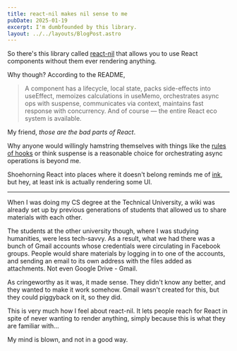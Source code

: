 ```yaml
---
title: react-nil makes nil sense to me
pubDate: 2025-01-19
excerpt: I'm dumbfounded by this library.
layout: ../../layouts/BlogPost.astro
---
```


So there's this library called [react-nil](https://github.com/pmndrs/react-nil) that allows you to use React components
without them ever rendering anything.

Why though? According to the README,

> A component has a lifecycle, local state, packs side-effects into useEffect, memoizes calculations in useMemo, orchestrates async ops with suspense, communicates via context, maintains fast response with concurrency. And of course — the entire React eco system is available.

My friend, _those are the bad parts of React_.

Why anyone would willingly hamstring themselves with things like the [rules of hooks](https://react.dev/reference/rules/rules-of-hooks) or think suspense is a reasonable choice for orchestrating async operations is beyond me.

Shoehorning React into places where it doesn't belong reminds me of [ink](https://github.com/vadimdemedes/ink),
but hey, at least ink is actually rendering some UI.

<hr>

When I was doing my CS degree at the Technical University, a wiki was already set up by previous generations of students
that allowed us to share materials with each other.

The students at the other university though, where I was studying humanities, were less tech-savvy.
As a result, what we had there was a bunch of Gmail accounts whose credentials were circulating in Facebook groups.
People would share materials by logging in to one of the accounts, and sending an email to its own address with the files
added as attachments. Not even Google Drive - Gmail.

As cringeworthy as it was, it made sense. They didn't know any better, and they wanted to make it work somehow.
Gmail wasn't created for this, but they could piggyback on it, so they did.

This is very much how I feel about react-nil.
It lets people reach for React in spite of never wanting to render anything,
simply because this is what they are familiar with...

My mind is blown, and not in a good way.
